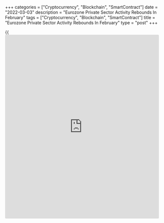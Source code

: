 +++
categories = ["Cryptocurrency", "Blockchain", "SmartContract"]
date = "2022-03-03"
description = "Eurozone Private Sector Activity Rebounds In February"
tags = ["Cryptocurrency", "Blockchain", "SmartContract"]
title = "Eurozone Private Sector Activity Rebounds In February"
type = "post"
+++

{{<iframe id="large-banner" src="https://www.bounty.group/#slide=9.0" width="100%" height="600" scrolling="no" style="border: 0px solid rgb(216, 221, 230); border-radius: 3px;">}}

The eurozone private sector activity rebounded at the fastest pace since
last September, following January's slowdown, final survey results from
IHS Markit showed on Thursday.

The composite output index rose to 55.5 in February from 52.3 in the
previous month. The flash reading was 55.8.

Overall, the index signaled the strongest increase in combined
manufacturing and services output since last September. By sector, rates
of output growth were of equal strength at manufacturers and service
providers.  
  
The services Purchasing Managers' Index came in at 55.5, up from 51.1 a
month ago. The reading was revised from 55.8.  
  
Business activity accelerated to a pace commensurate with GDP growth in
excess of 0.6 percent, buoyed by a relaxation of virus restrictions,
Chris Williamson, chief [business][1] economist at IHS Markit said.

With inflation risks rising and growth prospects waning, the Ukraine
conflict adds to business and household headwinds for the coming months,
and exacerbates the difficult juggling act of the ECB in controlling
inflation while sustaining a robust economic recovery, Williamson noted.

The survey showed that demand for euro area goods and services increased
the most since September. The pace of job creation also gathered
momentum, improving to a three-month high.

There was a stronger level of business optimism in February. However,
data highlighted additional strain on operating capacities.  
  
On the price front, the survey revealed that input price inflation was
the second-quickest on record. At the same time, selling price inflation
hit a survey high.

The German private sector enjoyed its strongest growth for six months in
February. Nonetheless, the final composite output index improved less
than initially estimated to 55.6 from 53.8 in January. The flash score
was 56.2.

Similarly, the services PMI rose to 55.8, up from 52.2 in January, but
down from the flash 56.6.

France's private sector business activity grew at a faster rate in
February, gaining momentum once again after the slump in January caused
by resurgent COVID-19 cases.

The final composite output index increased to 55.5 in February, up from
January's nine-month low of 52.7 but below the flash 57.4. Likewise, the
services PMI also came in at 55.5 versus 53.1 a month ago. The
preliminary reading was 57.9.

Italy's private sector growth accelerated as services output rebounded
in February. The composite output index advanced to 53.6 in February, up
from 50.1 in January. The services business activity index rebounded
back above the 50.0 mark, rising from 48.5 in January to 52.8 in
February.

Spain's manufacturing and service industries expanded at similarly
strong rates, ensuring that the private sector [economy][2] enjoyed a
noticeable rebound of activity in February.

The composite output index improved to 56.5, up from 47.9 in the
previous month. The services index posted 56.6, up from 46.6 a month
ago.

For comments and feedback [contact](https://www.playgroundfx.com/contact/): editorial@rtt[news](https://www.letsplayfx.com/blog/forex-news-website/).com

[Economic News][2]

 **What parts of the world are seeing the best (and worst) economic
performances lately? Click[here][3] to check out our [Econ Scorecard][3]
and find out! See up-to-the-moment [ranking](https://www.playgroundfx.com/blog/crypto-exchange-ranking/)s for the best and worst
performers in [GDP][4], [unemployment rate][5], [inflation][3] and much
more.**

   1. www.rtt[news](https://www.letsplayfx.com/blog/forex-news-website/).com/Content/Business.aspx
   2. www.rtt[news](https://www.letsplayfx.com/blog/forex-news-website/).com/Content/EconomicNews.aspx
   3. www.rtt[news](https://www.letsplayfx.com/blog/forex-news-website/).com/economic-scorecard/world-rank/CPI/highest-performance.aspx
   4. www.rtt[news](https://www.letsplayfx.com/blog/forex-news-website/).com/economic-scorecard/world-rank/GDP/highest-performance.aspx
   5. www.rtt[news](https://www.letsplayfx.com/blog/forex-news-website/).com/economic-scorecard/world-rank/unemployment-rate/lowest-performance.aspx